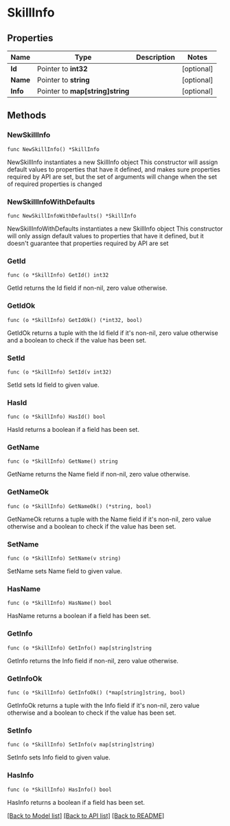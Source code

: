 # SkillInfo

## Properties

Name | Type | Description | Notes
------------ | ------------- | ------------- | -------------
**Id** | Pointer to **int32** |  | [optional] 
**Name** | Pointer to **string** |  | [optional] 
**Info** | Pointer to **map[string]string** |  | [optional] 

## Methods

### NewSkillInfo

`func NewSkillInfo() *SkillInfo`

NewSkillInfo instantiates a new SkillInfo object
This constructor will assign default values to properties that have it defined,
and makes sure properties required by API are set, but the set of arguments
will change when the set of required properties is changed

### NewSkillInfoWithDefaults

`func NewSkillInfoWithDefaults() *SkillInfo`

NewSkillInfoWithDefaults instantiates a new SkillInfo object
This constructor will only assign default values to properties that have it defined,
but it doesn't guarantee that properties required by API are set

### GetId

`func (o *SkillInfo) GetId() int32`

GetId returns the Id field if non-nil, zero value otherwise.

### GetIdOk

`func (o *SkillInfo) GetIdOk() (*int32, bool)`

GetIdOk returns a tuple with the Id field if it's non-nil, zero value otherwise
and a boolean to check if the value has been set.

### SetId

`func (o *SkillInfo) SetId(v int32)`

SetId sets Id field to given value.

### HasId

`func (o *SkillInfo) HasId() bool`

HasId returns a boolean if a field has been set.

### GetName

`func (o *SkillInfo) GetName() string`

GetName returns the Name field if non-nil, zero value otherwise.

### GetNameOk

`func (o *SkillInfo) GetNameOk() (*string, bool)`

GetNameOk returns a tuple with the Name field if it's non-nil, zero value otherwise
and a boolean to check if the value has been set.

### SetName

`func (o *SkillInfo) SetName(v string)`

SetName sets Name field to given value.

### HasName

`func (o *SkillInfo) HasName() bool`

HasName returns a boolean if a field has been set.

### GetInfo

`func (o *SkillInfo) GetInfo() map[string]string`

GetInfo returns the Info field if non-nil, zero value otherwise.

### GetInfoOk

`func (o *SkillInfo) GetInfoOk() (*map[string]string, bool)`

GetInfoOk returns a tuple with the Info field if it's non-nil, zero value otherwise
and a boolean to check if the value has been set.

### SetInfo

`func (o *SkillInfo) SetInfo(v map[string]string)`

SetInfo sets Info field to given value.

### HasInfo

`func (o *SkillInfo) HasInfo() bool`

HasInfo returns a boolean if a field has been set.


[[Back to Model list]](../README.md#documentation-for-models) [[Back to API list]](../README.md#documentation-for-api-endpoints) [[Back to README]](../README.md)


